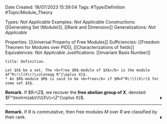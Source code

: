 <div class="topSpace"></div>

Date Created: 18/07/2023 15:39:04
Tags: #Type/Definition #Topic/Module_Theory

Types: <i>Not Applicable</i>
Examples: <i>Not Applicable</i>
Constructions: [[Generating Set (Module)]], [[Rank and Dimension]]
Generalizations: <i>Not Applicable</i>

Properties: [[Universal Property of Free Modules]]
Sufficiencies: [[Freedom Theorem for Modules over PID]], [[Characterizations of fields]]
Equivalences: <i>Not Applicable</i>
Justifications: [[Invariant Basis Number]]

``` ad-Definition
title: Definition.

Let $X$ be a set. The <b>free $R$-module of $X$</b> is the module $F^R\!\l(X\r)\coloneqq R^{\oplus X}$.
* An $R$-module $M$ is said to be <b>free</b> if $M=F^R\!\l(X\r)$ for some set $X$.

```

<b>Remark.</b> If $R=\Z$, we recover the <b>free abelian group of $X$</b>, denoted $F^\textrm{ab}\!\l(X\r)=\Z^{\oplus X}$.<span style="float:right;">$\blacklozenge$</span>

---

<b>Remark.</b> If $R$ is commutative, then free modules $M$ over $R$ are classified by their rank.<span style="float:right;">$\blacklozenge$</span>
